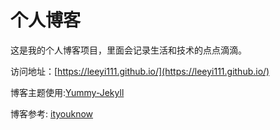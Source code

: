 # 个人博客

这是我的个人博客项目，里面会记录生活和技术的点点滴滴。


访问地址：[https://leeyi111.github.io/](https://leeyi111.github.io/)

博客主题使用:[Yummy-Jekyll](https://github.com/DONGChuan/Yummy-Jekyll)

博客参考: [ityouknow](https://github.com/ityouknow/ityouknow.github.io)
